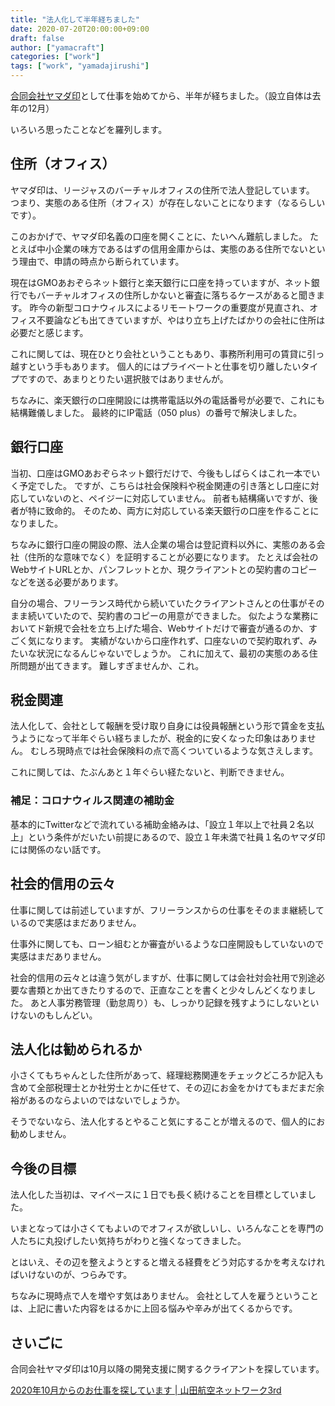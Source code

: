```yaml
---
title: "法人化して半年経ちました"
date: 2020-07-20T20:00:00+09:00
draft: false
author: ["yamacraft"]
categories: ["work"]
tags: ["work", "yamadajirushi"]
---
```


[合同会社ヤマダ印](https://yamadajirushi.co.jp)として仕事を始めてから、半年が経ちました。（設立自体は去年の12月）

いろいろ思ったことなどを羅列します。

## 住所（オフィス）

ヤマダ印は、リージャスのバーチャルオフィスの住所で法人登記しています。
つまり、実態のある住所（オフィス）が存在しないことになります（なるらしいです）。

このおかげで、ヤマダ印名義の口座を開くことに、たいへん難航しました。
たとえば中小企業の味方であるはずの信用金庫からは、実態のある住所でないという理由で、申請の時点から断られています。

現在はGMOあおぞらネット銀行と楽天銀行に口座を持っていますが、ネット銀行でもバーチャルオフィスの住所しかないと審査に落ちるケースがあると聞きます。
昨今の新型コロナウィルスによるリモートワークの重要度が見直され、オフィス不要論なども出てきていますが、やはり立ち上げたばかりの会社に住所は必要だと感じます。

これに関しては、現在ひとり会社ということもあり、事務所利用可の賃貸に引っ越すという手もあります。
個人的にはプライベートと仕事を切り離したいタイプですので、あまりとりたい選択肢ではありませんが。

ちなみに、楽天銀行の口座開設には携帯電話以外の電話番号が必要で、これにも結構難儀しました。
最終的にIP電話（050 plus）の番号で解決しました。

## 銀行口座

当初、口座はGMOあおぞらネット銀行だけで、今後もしばらくはこれ一本でいく予定でした。
ですが、こちらは社会保険料や税金関連の引き落とし口座に対応していないのと、ペイジーに対応していません。
前者も結構痛いですが、後者が特に致命的。
そのため、両方に対応している楽天銀行の口座を作ることになりました。

ちなみに銀行口座の開設の際、法人企業の場合は登記資料以外に、実態のある会社（住所的な意味でなく）を証明することが必要になります。
たとえば会社のWebサイトURLとか、パンフレットとか、現クライアントとの契約書のコピーなどを送る必要があります。

自分の場合、フリーランス時代から続いていたクライアントさんとの仕事がそのまま続いていたので、契約書のコピーの用意ができました。
似たような業務においてド新規で会社を立ち上げた場合、Webサイトだけで審査が通るのか、すごく気になります。
実績がないから口座作れず、口座ないので契約取れず、みたいな状況になるんじゃないでしょうか。
これに加えて、最初の実態のある住所問題が出てきます。
難しすぎませんか、これ。

## 税金関連

法人化して、会社として報酬を受け取り自身には役員報酬という形で賃金を支払うようになって半年ぐらい経ちましたが、税金的に安くなった印象はありません。
むしろ現時点では社会保険料の点で高くついているような気さえします。

これに関しては、たぶんあと１年ぐらい経たないと、判断できません。

### 補足：コロナウィルス関連の補助金

基本的にTwitterなどで流れている補助金絡みは、「設立１年以上で社員２名以上」という条件がだいたい前提にあるので、設立１年未満で社員１名のヤマダ印には関係のない話です。

## 社会的信用の云々

仕事に関しては前述していますが、フリーランスからの仕事をそのまま継続しているので実感はまだありません。

仕事外に関しても、ローン組むとか審査がいるような口座開設もしていないので実感はまだありません。

社会的信用の云々とは違う気がしますが、仕事に関しては会社対会社用で別途必要な書類とか出てきたりするので、正直なことを書くと少々しんどくなりました。
あと人事労務管理（勤怠周り）も、しっかり記録を残すようにしないといけないのもしんどい。

## 法人化は勧められるか

小さくてもちゃんとした住所があって、経理総務関連をチェックどころか記入も含めて全部税理士とか社労士とかに任せて、その辺にお金をかけてもまだまだ余裕があるのならよいのではないでしょうか。

そうでないなら、法人化するとやること気にすることが増えるので、個人的にお勧めしません。

## 今後の目標

法人化した当初は、マイペースに１日でも長く続けることを目標としていました。

いまとなっては小さくてもよいのでオフィスが欲しいし、いろんなことを専門の人たちに丸投げしたい気持ちがわりと強くなってきました。

とはいえ、その辺を整えようとすると増える経費をどう対応するかを考えなければいけないのが、つらみです。

ちなみに現時点で人を増やす気はありません。
会社として人を雇うということは、上記に書いた内容をはるかに上回る悩みや辛みが出てくるからです。

## さいごに

合同会社ヤマダ印は10月以降の開発支援に関するクライアントを探しています。

[2020年10月からのお仕事を探しています \| 山田航空ネットワーク3rd](https://yamacraft.github.io/note/next-work-202010/)